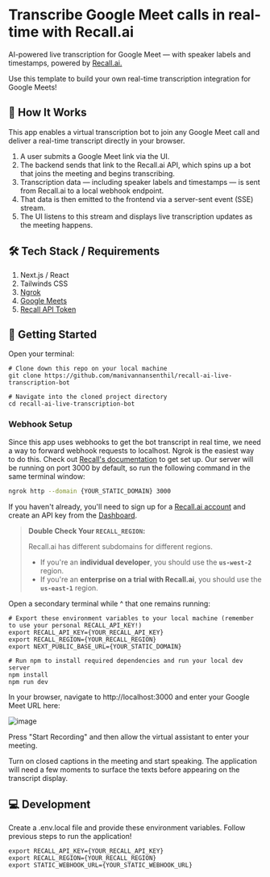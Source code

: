 # Transcribe Google Meet calls in real-time with Recall.ai

AI-powered live transcription for Google Meet — with speaker labels and timestamps, powered by [Recall.ai.](https://www.recall.ai)

Use this template to build your own real-time transcription integration for Google Meets!

## 🤖 How It Works

This app enables a virtual transcription bot to join any Google Meet call and deliver a real-time transcript directly in your browser.
  1. A user submits a Google Meet link via the UI.
  2. The backend sends that link to the Recall.ai API, which spins up a bot that joins the meeting and begins transcribing.
  3. Transcription data — including speaker labels and timestamps — is sent from Recall.ai to a local webhook endpoint.
  4. That data is then emitted to the frontend via a server-sent event (SSE) stream.
  5. The UI listens to this stream and displays live transcription updates as the meeting happens.

## 🛠️ Tech Stack / Requirements
1. Next.js / React
2. Tailwinds CSS
3. [Ngrok](https://ngrok.com/docs/getting-started/)
4. [Google Meets](https://meet.google.com/landing)
5. [Recall API Token](https://www.recall.ai)

## 🏁 Getting Started 
Open your terminal:
```
# Clone down this repo on your local machine
git clone https://github.com/manivannansenthil/recall-ai-live-transcription-bot

# Navigate into the cloned project directory
cd recall-ai-live-transcription-bot
```
### Webhook Setup

Since this app uses webhooks to get the bot transcript in real time, we need a way to forward webhook requests to localhost. Ngrok is the easiest way to do this. Check out [Recall's documentation](https://docs.recall.ai/docs/local-webhook-development) to get set up. Our server will be running on port 3000 by default, so run the following command in the same terminal window:

```bash
ngrok http --domain {YOUR_STATIC_DOMAIN} 3000
```

If you haven't already, you'll need to sign up for a [Recall.ai account](https://www.recall.ai/) and create an API key from the [Dashboard](https://us-west-2.recall.ai/dashboard/).

> **Double Check Your `RECALL_REGION`:**
>
> Recall.ai has different subdomains for different regions.
>
> - If you're an **individual developer**, you should use the **`us-west-2`** region.
> - If you're an **enterprise on a trial with Recall.ai**, you should use the **`us-east-1`** region.

Open a secondary terminal while ^ that one remains running:
```
# Export these environment variables to your local machine (remember to use your personal RECALL_API_KEY!)
export RECALL_API_KEY={YOUR_RECALL_API_KEY}
export RECALL_REGION={YOUR_RECALL_REGION}
export NEXT_PUBLIC_BASE_URL={YOUR_STATIC_DOMAIN}

# Run npm to install required dependencies and run your local dev server
npm install
npm run dev
```
In your browser, navigate to http://localhost:3000 and enter your Google Meet URL here:

![image](https://github.com/user-attachments/assets/4916b6cf-ec46-4aa3-8520-063d1b73b25b)

Press "Start Recording" and then allow the virtual assistant to enter your meeting.

Turn on closed captions in the meeting and start speaking. The application will need a few moments to surface the texts before appearing on the transcript display.

## 💻 Development

Create a .env.local file and provide these environment variables. Follow previous steps to run the application!

```
export RECALL_API_KEY={YOUR_RECALL_API_KEY}
export RECALL_REGION={YOUR_RECALL_REGION}
export STATIC_WEBHOOK_URL={YOUR_STATIC_WEBHOOK_URL} 
```

